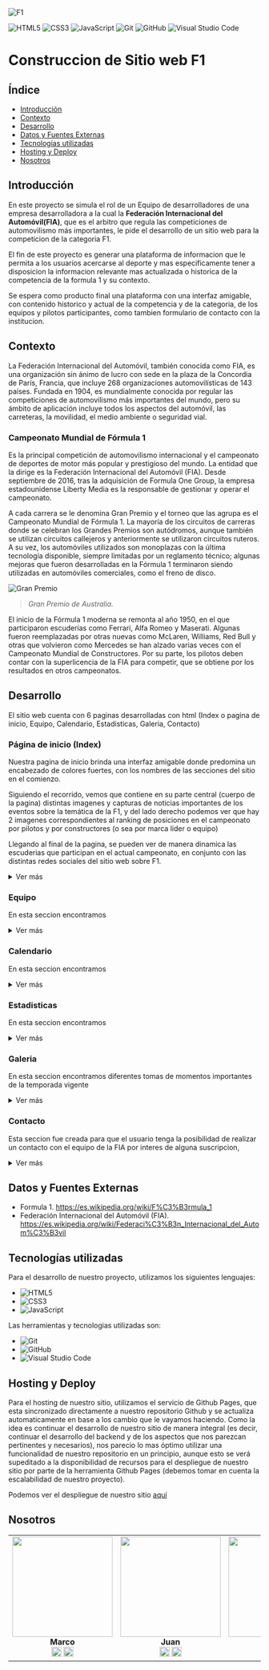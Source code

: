 ![F1](img/F1-Logo-2018.png)
<br />

![HTML5](https://img.shields.io/badge/-HTML5-333333?style=flat&logo=html5)
![CSS3](https://img.shields.io/badge/-CSS3-333333?style=flat&logo=css3)
![JavaScript](https://img.shields.io/badge/-JavaScript-333333?style=flat&logo=javascript)
![Git](https://img.shields.io/badge/-Git-black?style=flat-square&logo=git)
![GitHub](https://img.shields.io/badge/-GitHub-black?style=flat-square&logo=github)
![Visual Studio Code](https://img.shields.io/badge/-Visual%20Studio%20Code-black?style=flat&logo=visual-studio-code&logoColor=007ACC)


# Construccion de Sitio web F1

## Índice
- [Introducción](#Introducción)
- [Contexto](#Contexto)
- [Desarrollo](#Desarrollo)
- [Datos y Fuentes Externas](#Datos-y-Fuentes-Externas)
- [Tecnologías utilizadas](#Tecnologías-utilizadas)
- [Hosting y Deploy](#Hosting-y-Deploy)
- [Nosotros](#Nosotros)


## Introducción

En este proyecto se simula el rol de un Equipo de desarrolladores de una empresa desarrolladora a la cual la  **Federación Internacional del Automóvil(FIA)**, que es el arbitro que regula las competiciones de automovilismo más importantes, le pide el desarrollo de un sitio web para la competicion de la categoria F1.

El fin de este proyecto es generar una plataforma de informacion que le permita a los usuarios acercarse al deporte y mas especificamente tener a disposicion la informacion relevante mas actualizada o historica de la competencia de la formula 1 y su contexto. 

Se espera como producto final una plataforma con una interfaz amigable, con contenido historico y actual de la competencia y de la categoria, de los equipos y pilotos participantes, como tambien formulario de contacto con la institucion.

## Contexto

La Federación Internacional del Automóvil, también conocida como FIA, es una organización sin ánimo de lucro con sede en la plaza de la Concordia de París, Francia, que incluye 268 organizaciones automovilísticas de 143 países. Fundada en 1904, es mundialmente conocida por regular las competiciones de automovilismo más importantes del mundo, pero su ámbito de aplicación incluye todos los aspectos del automóvil, las carreteras, la movilidad, el medio ambiente o seguridad vial.

### Campeonato Mundial de Fórmula 1
Es la principal competición de automovilismo internacional y el campeonato de deportes de motor más popular y prestigioso del mundo. La entidad que la dirige es la Federación Internacional del Automóvil (FIA). Desde septiembre de 2016, tras la adquisición de Formula One Group, la empresa estadounidense Liberty Media es la responsable de gestionar y operar el campeonato.

A cada carrera se le denomina Gran Premio y el torneo que las agrupa es el Campeonato Mundial de Fórmula 1. La mayoría de los circuitos de carreras donde se celebran los Grandes Premios son autódromos, aunque también se utilizan circuitos callejeros y anteriormente se utilizaron circuitos ruteros. A su vez, los automóviles utilizados son monoplazas con la última tecnología disponible, siempre limitadas por un reglamento técnico; algunas mejoras que fueron desarrolladas en la Fórmula 1 terminaron siendo utilizadas en automóviles comerciales, como el freno de disco.

![Gran Premio](img/Galeria/image4.jpeg)
<br />
> _Gran Premio de Australia._


El inicio de la Fórmula 1 moderna se remonta al año 1950, en el que participaron escuderías como Ferrari, Alfa Romeo y Maserati. Algunas fueron reemplazadas por otras nuevas como McLaren, Williams, Red Bull y otras que volvieron como Mercedes se han alzado varias veces con el Campeonato Mundial de Constructores. Por su parte, los pilotos deben contar con la superlicencia de la FIA para competir, que se obtiene por los resultados en otros campeonatos.

## Desarrollo

El sitio web cuenta con 6 paginas desarrolladas con html (Index o pagina de inicio, Equipo, Calendario, Estadisticas, Galeria, Contacto)

### Página de inicio (Index)

Nuestra pagina de inicio brinda una interfaz amigable donde predomina un encabezado de colores fuertes, con los nombres de las secciones del sitio en el comienzo.

Siguiendo el recorrido, vemos que contiene en su parte central (cuerpo de la pagina) distintas imagenes y capturas de noticias importantes de los eventos sobre 
la temática de la F1, y del lado derecho podemos ver que hay 2 imagenes correspondientes al ranking de posiciones en el campeonato por pilotos y por constructores
(o sea por marca lider o equipo)

Llegando al final de la pagina, se pueden ver de manera dinamica las escuderias que participan en el actual campeonato, en conjunto con las distintas redes sociales del
sitio web sobre F1.

<details>
<summary>Ver más</summary>

Puedes consultar el codigo de la pagina en el [script de la página](https://github.com/marco11235813/Proyecto-Codo_a_Codo/blob/main/index.html).
</details>

### Equipo

En esta seccion encontramos

<details>
<summary>Ver más</summary>
  
Puedes consultar el codigo de la pagina en el [script de la página](https://github.com/marco11235813/Proyecto-Codo_a_Codo/blob/main/equipos.html).
</details>

### Calendario

En esta seccion encontramos

<details>
<summary>Ver más</summary>
  
Puedes consultar el codigo de la pagina en el [script de la página](https://github.com/marco11235813/Proyecto-Codo_a_Codo/blob/main/calendario.html).
</details>

### Estadisticas

En esta seccion encontramos

<details>
<summary>Ver más</summary>
  
Puedes consultar el codigo de la pagina en el [script de la página](https://github.com/marco11235813/Proyecto-Codo_a_Codo/blob/main/estadisticas.html).
</details>

### Galeria

En esta seccion encontramos diferentes tomas de momentos importantes de la temporada vigente

<details>
<summary>Ver más</summary>
  
Puedes consultar el codigo de la pagina en el [script de la página](https://github.com/marco11235813/Proyecto-Codo_a_Codo/blob/main/galeria.html).
</details>

### Contacto

Esta seccion fue creada para que el usuario tenga la posibilidad de realizar un contacto con el equipo de la FIA por interes de alguna suscripcion, 

<details>
<summary>Ver más</summary>
  
Puedes consultar el codigo de la pagina en el [script de la página](https://github.com/marco11235813/Proyecto-Codo_a_Codo/blob/main/contacto.html).
</details>

## Datos y Fuentes Externas

* Formula 1. https://es.wikipedia.org/wiki/F%C3%B3rmula_1
* Federación Internacional del Automóvil (FIA). https://es.wikipedia.org/wiki/Federaci%C3%B3n_Internacional_del_Autom%C3%B3vil 

## Tecnologías utilizadas
Para el desarrollo de nuestro proyecto, utilizamos los siguientes lenguajes:

* ![HTML5](https://img.shields.io/badge/-HTML5-333333?style=flat&logo=html5)
* ![CSS3](https://img.shields.io/badge/-CSS3-333333?style=flat&logo=css3)
* ![JavaScript](https://img.shields.io/badge/-JavaScript-333333?style=flat&logo=javascript)

Las herramientas y tecnologias utilizadas son:

* ![Git](https://img.shields.io/badge/-Git-black?style=flat-square&logo=git)
* ![GitHub](https://img.shields.io/badge/-GitHub-black?style=flat-square&logo=github)
* ![Visual Studio Code](https://img.shields.io/badge/-Visual%20Studio%20Code-black?style=flat&logo=visual-studio-code&logoColor=007ACC)

## Hosting y Deploy

Para el hosting de nuestro sitio, utilizamos el servicio de Github Pages, que esta sincronizado directamente a nuestro repositorio Github y se actualiza automaticamente
en base a los cambio que le vayamos haciendo.
Como la idea es continuar el desarrollo de nuestro sitio de manera integral (es decir, continuar el desarrollo del backend y de los aspectos que nos parezcan pertinentes y necesarios),
nos parecio lo mas óptimo utilizar una funcionalidad de nuestro repositorio en un principio, aunque esto se verá supeditado a la disponibilidad de recursos para el despliegue de nuestro sitio 
por parte de la herramienta Github Pages (debemos tomar en cuenta la escalabilidad de nuestro proyecto).

Podemos ver el despliegue de nuestro sitio [aquí](https://marco11235813.github.io/Proyecto-Codo_a_Codo/)

## Nosotros

<div align="center">
  
|      |      |      |      |
| :--: | :--: | :--: | :--: |
| <img src="assets/Foto_perfil_Marco.jpg" width="200" height="200"><br>**Marco**<br>[<img src="assets/linkedin.png" style="width:20px;">](https://www.linkedin.com/in/marco-antonio-caro-22459711b) [<img src="assets/github.png" style="width:20px;">](https://github.com/marco11235813) | <img src="assets/Foto_perfil_Juan.jpg" width="200" height="200"><br>**Juan**<br>[<img src="assets/linkedin.png" style="width:20px;">](http://www.linkedin.com/in/juan-manuel-yunes-mor) [<img src="assets/github.png" style="width:20px;">](https://github.com/jyunesmor) | <img src="assets/Foto_perfil_Leandro.jpg" width="200" height="200"><br>**Leandro**<br>[<img src="assets/linkedin.png" style="width:20px;">](http://www.linkedin.com/in/leandro-mambelli-79834a6b) [<img src="assets/github.png" style="width:20px;">](LINK_GITHUB_INTEGRANTE3) | <img src="assets/Foto_perfil_Lourdes.jpg" width="200" height="200"><br>**Lourdes**<br>[<img src="assets/linkedin.png" style="width:20px;">](https://www.linkedin.com/in/lourdes-pomponio-68ba6a245) [<img src="assets/github.png" style="width:20px;">](LINK_GITHUB_IN)
  
</div>



